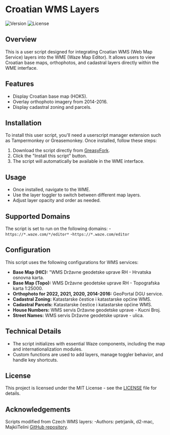 # Croatian WMS Layers

![Version](https://img.shields.io/badge/version-2024.12.04.03-blue)
![License](https://img.shields.io/badge/license-MIT-green)

## Overview

This is a user script designed for integrating Croatian WMS (Web Map Service) layers into the WME (Waze Map Editor). It allows users to view Croatian base maps, orthophotos, and cadastral layers directly within the WME interface.

## Features

- Display Croatian base map (HOK5).
- Overlay orthophoto imagery from 2014-2016.
- Display cadastral zoning and parcels.

## Installation

To install this user script, you'll need a userscript manager extension such as Tampermonkey or Greasemonkey. Once installed, follow these steps:

1. Download the script directly from [GreasyFork](https://greasyfork.org/en/users/1366579-js55ct).
2. Click the "Install this script" button.
3. The script will automatically be available in the WME interface.

## Usage

- Once installed, navigate to the WME.
- Use the layer toggler to switch between different map layers.
- Adjust layer opacity and order as needed.

## Supported Domains

The script is set to run on the following domains:
-`https://*.waze.com/*/editor*`
-`https://*.waze.com/editor`

## Configuration

This script uses the following configurations for WMS services:

- **Base Map (HIC):** "WMS Državne geodetske uprave RH - Hrvatska osnovna karta.
- **Base Map (Topo):** WMS Državne geodetske uprave RH - Topografska karta 1:25000.
- **Orthophoto for 2022, 2021, 2020, 2014-2016:** GeoPortal DGU service.
- **Cadastral Zoning:** Katastarske čestice i katastarske općine WMS.
- **Cadastral Parcels:** Katastarske čestice i katastarske općine WMS.
- **House Numbers:** WMS servis Državne geodetske uprave - Kucni Broj.
- **Street Names:** WMS servis Državne geodetske uprave - ulica.


## Technical Details

- The script initializes with essential Waze components, including the map and internationalization modules.
- Custom functions are used to add layers, manage toggler behavior, and handle key shortcuts.

## License

This project is licensed under the MIT License - see the [LICENSE](LICENSE) file for details.

## Acknowledgements

Scripts modified from Czech WMS layers:
-Authors: petrjanik, d2-mac, MajkiiTelini
[GitHub repository](https://github.com/JS55CT/WME-Croatian-WMS-Map).
